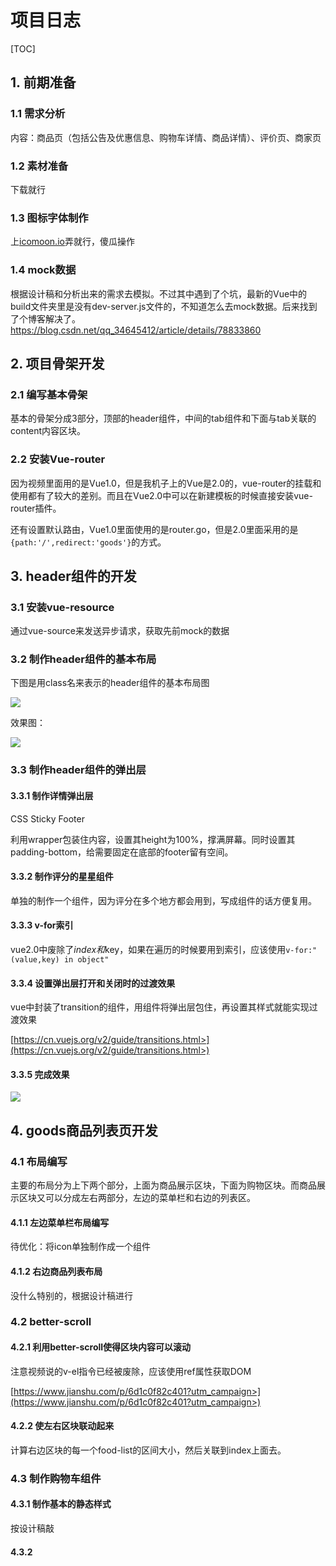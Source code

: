 # 项目日志

[TOC]



## 1. 前期准备

### 1.1 需求分析

内容：商品页（包括公告及优惠信息、购物车详情、商品详情）、评价页、商家页



### 1.2 素材准备

下载就行



### 1.3 图标字体制作

上[icomoon.io](icomoon.io)弄就行，傻瓜操作



### 1.4 mock数据

根据设计稿和分析出来的需求去模拟。不过其中遇到了个坑，最新的Vue中的build文件夹里是没有dev-server.js文件的，不知道怎么去mock数据。后来找到了个博客解决了。[<https://blog.csdn.net/qq_34645412/article/details/78833860>](<https://blog.csdn.net/qq_34645412/article/details/78833860>)

  

## 2. 项目骨架开发

### 2.1 编写基本骨架

基本的骨架分成3部分，顶部的header组件，中间的tab组件和下面与tab关联的content内容区块。



### 2.2 安装Vue-router

因为视频里面用的是Vue1.0，但是我机子上的Vue是2.0的，vue-router的挂载和使用都有了较大的差别。而且在Vue2.0中可以在新建模板的时候直接安装vue-router插件。

还有设置默认路由，Vue1.0里面使用的是router.go，但是2.0里面采用的是`{path:'/',redirect:'goods'}`的方式。



## 3. header组件的开发

### 3.1 安装vue-resource

通过vue-source来发送异步请求，获取先前mock的数据



### 3.2 制作header组件的基本布局

下图是用class名来表示的header组件的基本布局图

![](./projectLog/Snipaste_2019-03-30_19-52-27.png)

效果图：

![](./projectLog/Snipaste_2019-03-30_20-04-35.png)



### 3.3 制作header组件的弹出层



#### 3.3.1 制作详情弹出层

CSS Sticky Footer

利用wrapper包装住内容，设置其height为100%，撑满屏幕。同时设置其padding-bottom，给需要固定在底部的footer留有空间。



#### 3.3.2 制作评分的星星组件

单独的制作一个组件，因为评分在多个地方都会用到，写成组件的话方便复用。



#### 3.3.3 v-for索引

vue2.0中废除了$index和$key，如果在遍历的时候要用到索引，应该使用`v-for:"(value,key) in object"`



#### 3.3.4 设置弹出层打开和关闭时的过渡效果

vue中封装了transition的组件，用组件将弹出层包住，再设置其样式就能实现过渡效果

[https://cn.vuejs.org/v2/guide/transitions.html>](https://cn.vuejs.org/v2/guide/transitions.html>)



#### 3.3.5 完成效果

![](./projectLog/Snipaste_2019-04-01_15-33-41.png)



## 4. goods商品列表页开发

### 4.1 布局编写

主要的布局分为上下两个部分，上面为商品展示区块，下面为购物区块。而商品展示区块又可以分成左右两部分，左边的菜单栏和右边的列表区。



#### 4.1.1 左边菜单栏布局编写

待优化：将icon单独制作成一个组件



#### 4.1.2 右边商品列表布局

没什么特别的，根据设计稿进行



### 4.2 better-scroll

#### 4.2.1 利用better-scroll使得区块内容可以滚动

 注意视频说的v-el指令已经被废除，应该使用ref属性获取DOM

[https://www.jianshu.com/p/6d1c0f82c401?utm_campaign>](https://www.jianshu.com/p/6d1c0f82c401?utm_campaign>)



#### 4.2.2 使左右区块联动起来

计算右边区块的每一个food-list的区间大小，然后关联到index上面去。



### 4.3 制作购物车组件

#### 4.3.1 制作基本的静态样式

按设计稿敲



#### 4.3.2 





